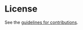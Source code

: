 # License

See the
[guidelines for contributions](https://github.com/awoie/draft-terbu-sd-jwt-vc/blob/main/CONTRIBUTING.md).
